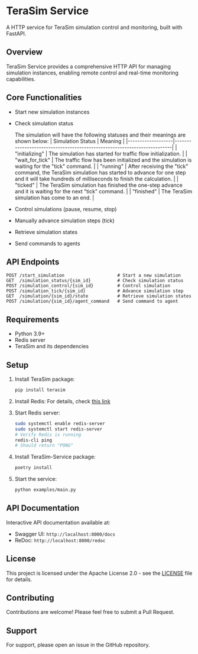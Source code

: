 # TeraSim Service

A HTTP service for TeraSim simulation control and monitoring, built with FastAPI.

## Overview

TeraSim Service provides a comprehensive HTTP API for managing simulation instances, enabling remote control and real-time monitoring capabilities.

## Core Functionalities

- Start new simulation instances
- Check simulation status

   The simulation will have the following statuses and their meanings are shown below:
   | Simulation Status | Meaning                                                                 |
   |-------------------|-------------------------------------------------------------------------|
   | "initializing"         | The simulation has started for traffic flow initialization.             |
   | "wait_for_tick"     | The traffic flow has been initialized and the simulation is waiting for the "tick" command. |
   | "running"         | After receiving the "tick" command, the TeraSim simulation has started to advance for one step and it will take hundreds of milliseconds to finish the calculation. |
   | "ticked"         | The TeraSim simulation has finished the one-step advance and it is waiting for the next "tick" command. |
   | "finished"        | The TeraSim simulation has come to an end.                              |

- Control simulations (pause, resume, stop)
- Manually advance simulation steps (tick)
- Retrieve simulation states
- Send commands to agents

## API Endpoints

```
POST /start_simulation                    # Start a new simulation
GET  /simulation_status/{sim_id}          # Check simulation status
POST /simulation_control/{sim_id}         # Control simulation
POST /simulation_tick/{sim_id}            # Advance simulation step
GET  /simulation/{sim_id}/state           # Retrieve simulation states
POST /simulation/{sim_id}/agent_command   # Send command to agent
```

## Requirements

- Python 3.9+
- Redis server
- TeraSim and its dependencies

## Setup

1. Install TeraSim package:
   ```bash
   pip install terasim
   ```

2. Install Redis:
   For details, check [this link](https://redis.io/docs/latest/operate/oss_and_stack/install/install-redis/install-redis-on-linux/)

3. Start Redis server:
   ```bash
   sudo systemctl enable redis-server
   sudo systemctl start redis-server
   # Verify Redis is running
   redis-cli ping
   # Should return "PONG"
   ```

4. Install TeraSim-Service package:
   ```bash
   poetry install
   ```

5. Start the service:
   ```bash
   python examples/main.py
   ```

## API Documentation

Interactive API documentation available at:
- Swagger UI: `http://localhost:8000/docs`
- ReDoc: `http://localhost:8000/redoc`

## License

This project is licensed under the Apache License 2.0 - see the [LICENSE](LICENSE) file for details.

## Contributing

Contributions are welcome! Please feel free to submit a Pull Request.

## Support

For support, please open an issue in the GitHub repository.